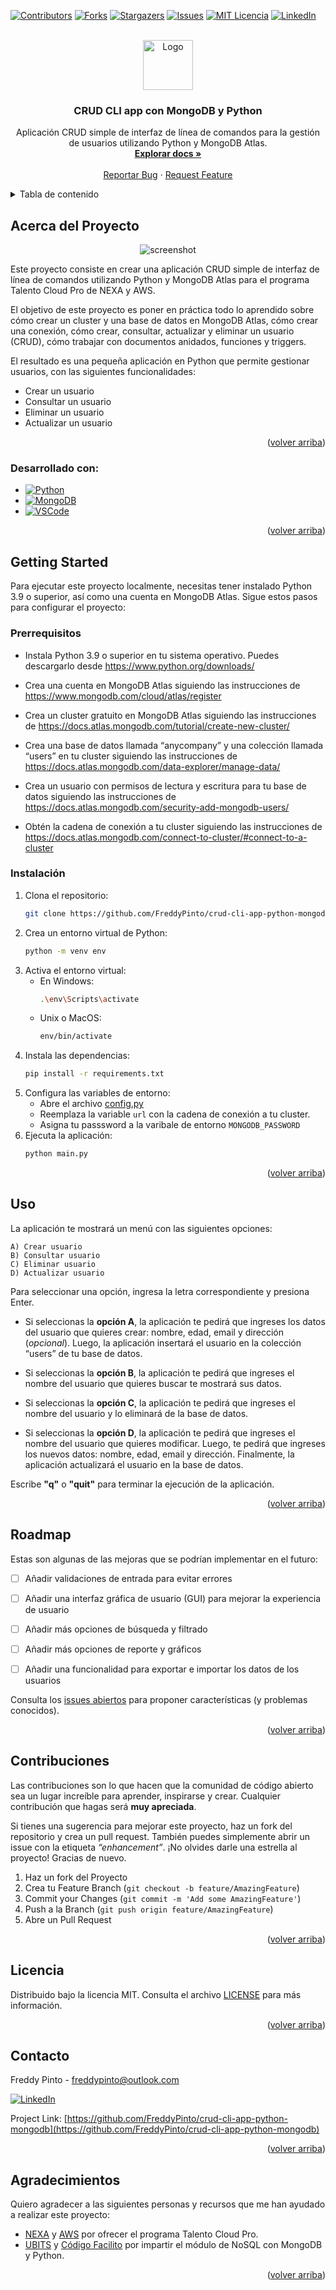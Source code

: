 <a name="readme-top"></a>

<!-- PROJECT SHIELDS -->
[![Contributors][contributors-shield]][contributors-url]
[![Forks][forks-shield]][forks-url]
[![Stargazers][stars-shield]][stars-url]
[![Issues][issues-shield]][issues-url]
[![MIT Licencia][Licencia-shield]][Licencia-url]
[![LinkedIn][linkedin-shield]][linkedin-url]



<!-- PROJECT LOGO -->
<br />
<div align="center">
  <a href="https://github.com/FreddyPinto/crud-cli-app-python-mongodb">
    <img src="images\live-import.png" alt="Logo" width="80" height="80">
    
  </a>

<h3 align="center">CRUD CLI app con MongoDB y Python</h3>

  <p align="center">
    Aplicación CRUD simple de interfaz de línea de comandos para la gestión de usuarios utilizando Python y MongoDB Atlas.
    <br />
    <a href="https://github.com/FreddyPinto/crud-cli-app-python-mongodb"><strong>Explorar docs »</strong></a>
    <br />
    <br />
    <a href="https://github.com/FreddyPinto/crud-cli-app-python-mongodb/issues">Reportar Bug</a>
    ·
    <a href="https://github.com/FreddyPinto/crud-cli-app-python-mongodb/issues">Request Feature</a>
  </p>
</div>



<!-- Tabla de contenido -->
<details>
  <summary>Tabla de contenido</summary>
  <ol>
    <li>
      <a href="#acerca-del-proyecto">Acerca del Proyecto</a>
      <ul>
        <li><a href="#desarrollado-con">Desarrollado con:</a></li>
      </ul>
    </li>
    <li>
      <a href="#getting-started">Getting Started</a>
      <ul>
        <li><a href="#prerrequisitos">Prerrequisitos</a></li>
        <li><a href="#instalación">Instalación</a></li>
      </ul>
    </li>
    <li><a href="#uso">Uso</a></li>
    <li><a href="#roadmap">Roadmap</a></li>
    <li><a href="#contribuciones">Contribuciones</a></li>
    <li><a href="#licencia">Licencia</a></li>
    <li><a href="#contacto">Contacto</a></li>
    <li><a href="#agradecimientos">Agradecimientos</a></li>
  </ol>
</details>



<!-- Acerca del Proyecto -->
## Acerca del Proyecto

<p align="center">
  <img src="images\screenshot.jpg" alt="screenshot"/>
</p>

Este proyecto consiste en crear una aplicación CRUD simple de interfaz de línea de comandos utilizando Python y MongoDB Atlas para el programa Talento Cloud Pro de NEXA y AWS.

El objetivo de este proyecto es poner en práctica todo lo aprendido sobre cómo crear un cluster y una base de datos en MongoDB Atlas, cómo crear una conexión, cómo crear, consultar, actualizar y eliminar un usuario (CRUD), cómo trabajar con documentos anidados, funciones y triggers.

El resultado es una pequeña aplicación en Python que permite gestionar usuarios, con las siguientes funcionalidades:

* Crear un usuario
* Consultar un usuario
* Eliminar un usuario
* Actualizar un usuario

<p align="right">(<a href="#readme-top">volver arriba</a>)</p>



### Desarrollado con:

* [![Python][Python]][Python-url]
* [![MongoDB][MongoDB]][MongoDB-url]
* [![VSCode][VSCode]][VSC-url]


<p align="right">(<a href="#readme-top">volver arriba</a>)</p>



<!-- GETTING STARTED -->
## Getting Started

Para ejecutar este proyecto localmente, necesitas tener instalado Python 3.9 o superior, así como una cuenta en MongoDB Atlas. Sigue estos pasos para configurar el proyecto:

### Prerrequisitos

* Instala Python 3.9 o superior en tu sistema operativo. Puedes descargarlo desde https://www.python.org/downloads/

* Crea una cuenta en MongoDB Atlas siguiendo las instrucciones de https://www.mongodb.com/cloud/atlas/register

* Crea un cluster gratuito en MongoDB Atlas siguiendo las instrucciones de https://docs.atlas.mongodb.com/tutorial/create-new-cluster/

* Crea una base de datos llamada “anycompany” y una colección llamada “users” en tu cluster siguiendo las instrucciones de https://docs.atlas.mongodb.com/data-explorer/manage-data/

* Crea un usuario con permisos de lectura y escritura para tu base de datos siguiendo las instrucciones de https://docs.atlas.mongodb.com/security-add-mongodb-users/

* Obtén la cadena de conexión a tu cluster siguiendo las instrucciones de https://docs.atlas.mongodb.com/connect-to-cluster/#connect-to-a-cluster


### Instalación

1. Clona el repositorio:
   ```sh
   git clone https://github.com/FreddyPinto/crud-cli-app-python-mongodb.git
   ```
2. Crea un entorno virtual de Python:
    ```sh
    python -m venv env
    ```
3. Activa el entorno virtual: 
    - En Windows:
      ```sh
      .\env\Scripts\activate
      ```
    - Unix o MacOS:
      ```sh
      env/bin/activate
      ```
4. Instala las dependencias:
   ```sh
   pip install -r requirements.txt
   ```
5. Configura las variables de entorno:
    * Abre el archivo [config.py](./project/config.py)
    * Reemplaza la variable `url` con la cadena de conexión a tu cluster.
    * Asigna tu passsword a la varibale de entorno `MONGODB_PASSWORD`
6. Ejecuta la aplicación:
    ```sh
    python main.py
    ```
<p align="right">(<a href="#readme-top">volver arriba</a>)</p>



<!-- USAGE EXAMPLES -->
## Uso

La aplicación te mostrará un menú con las siguientes opciones:

    A) Crear usuario
    B) Consultar usuario
    C) Eliminar usuario
    D) Actualizar usuario

Para seleccionar una opción, ingresa la letra correspondiente y presiona Enter.

- Si seleccionas la **opción A**, la aplicación te pedirá que ingreses los datos del usuario que quieres crear: nombre, edad, email y dirección (*opcional*). Luego, la aplicación insertará el usuario en la colección “users” de tu base de datos.

- Si seleccionas la **opción B**, la aplicación te pedirá que ingreses el nombre del usuario que quieres buscar te mostrará sus datos.

- Si seleccionas la **opción C**, la aplicación te pedirá que ingreses el nombre del usuario y lo eliminará de la base de datos.

- Si seleccionas la **opción D**, la aplicación te pedirá que ingreses el nombre del usuario que quieres modificar. Luego, te pedirá que ingreses los nuevos datos: nombre, edad, email y dirección. Finalmente, la aplicación actualizará el usuario en la base de datos.

Escribe **"q"** o **"quit"** para terminar la ejecución de la aplicación.


<p align="right">(<a href="#readme-top">volver arriba</a>)</p>



<!-- ROADMAP -->
## Roadmap
Estas son algunas de las mejoras que se podrían implementar en el futuro:

- [ ] Añadir validaciones de entrada para evitar errores
- [ ] Añadir una interfaz gráfica de usuario (GUI) para mejorar la experiencia de usuario
- [ ] Añadir más opciones de búsqueda y filtrado
- [ ] Añadir más opciones de reporte y gráficos
- [ ] Añadir una funcionalidad para exportar e importar los datos de los usuarios


Consulta los [issues abiertos](https://github.com/FreddyPinto/crud-cli-app-python-mongodb/issues) para proponer características (y problemas conocidos).


<p align="right">(<a href="#readme-top">volver arriba</a>)</p>



<!-- CONTRIBUTING -->
## Contribuciones

Las contribuciones son lo que hacen que la comunidad de código abierto sea un lugar increíble para aprender, inspirarse y crear. Cualquier contribución que hagas será **muy apreciada**.

Si tienes una sugerencia para mejorar este proyecto, haz un fork del repositorio y crea un pull request. También puedes simplemente abrir un issue con la etiqueta *“enhancement”*. ¡No olvides darle una estrella al proyecto! Gracias de nuevo.

1. Haz un fork del Proyecto
2. Crea tu Feature Branch (`git checkout -b feature/AmazingFeature`)
3. Commit your Changes (`git commit -m 'Add some AmazingFeature'`)
4. Push a la Branch (`git push origin feature/AmazingFeature`)
5. Abre un Pull Request

<p align="right">(<a href="#readme-top">volver arriba</a>)</p>



<!-- Licencia -->
## Licencia

Distribuido bajo la licencia MIT. Consulta el archivo [LICENSE](LICENSE) para más información.
<p align="right">(<a href="#readme-top">volver arriba</a>)</p>



<!-- Contacto -->
## Contacto

Freddy Pinto - freddypinto@outlook.com 

[![LinkedIn][linkedin-shield]][linkedin-url]

Project Link: [https://github.com/FreddyPinto/crud-cli-app-python-mongodb](https://github.com/FreddyPinto/crud-cli-app-python-mongodb)

<p align="right">(<a href="#readme-top">volver arriba</a>)</p>



<!-- ACKNOWLEDGMENTS -->
## Agradecimientos
Quiero agradecer a las siguientes personas y recursos que me han ayudado a realizar este proyecto:

* [NEXA](https://www.nexaresources.com/) y [AWS](https://aws.amazon.com/) por ofrecer el programa Talento Cloud Pro.
* [UBITS](https://www.ubits.com/) y [Código Facilito](https://codigofacilito.com/) por impartir el módulo de NoSQL con MongoDB y Python.

<p align="right">(<a href="#readme-top">volver arriba</a>)</p>



<!-- MARKDOWN LINKS & IMAGES -->
<!-- https://www.markdownguide.org/basic-syntax/#reference-style-links -->
[contributors-shield]: https://img.shields.io/github/contributors/FreddyPinto/crud-cli-app-python-mongodb.svg?style=for-the-badge
[contributors-url]: https://github.com/FreddyPinto/crud-cli-app-python-mongodb/graphs/contributors
[forks-shield]: https://img.shields.io/github/forks/FreddyPinto/crud-cli-app-python-mongodb.svg?style=for-the-badge
[forks-url]: https://github.com/FreddyPinto/crud-cli-app-python-mongodb/network/members
[stars-shield]: https://img.shields.io/github/stars/FreddyPinto/crud-cli-app-python-mongodb.svg?style=for-the-badge
[stars-url]: https://github.com/FreddyPinto/crud-cli-app-python-mongodb/stargazers
[issues-shield]: https://img.shields.io/github/issues/FreddyPinto/crud-cli-app-python-mongodb.svg?style=for-the-badge
[issues-url]: https://github.com/FreddyPinto/crud-cli-app-python-mongodb/issues
[Licencia-shield]: https://img.shields.io/github/license/FreddyPinto/crud-cli-app-python-mongodb.svg?style=for-the-badge
[Licencia-url]: https://github.com/FreddyPinto/crud-cli-app-python-mongodb/blob/main/LICENSE
[linkedin-shield]: https://img.shields.io/badge/-LinkedIn-black.svg?style=for-the-badge&logo=linkedin&colorB=555
[linkedin-url]: https://www.linkedin.com/in/FreddyPinto-/
[product-screenshot]: images/screenshot.jpg
[Python]: https://img.shields.io/badge/Python-306998?logo=python&labelColor=white
[Python-url]: https://www.python.org/
[MongoDB]: https://img.shields.io/badge/MongoDB-mongodb?logo=mongodb&labelColor=white
[MongoDB-url]: https://www.mongodb.com/atlas
[VSCode]: https://img.shields.io/badge/VSCode-blue?logo=VisualStudioCode&logoColor=blue&labelColor=white
[VSC-url]: https://code.visualstudio.com/
 
